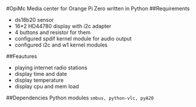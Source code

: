 #OpiMc
Media center for Orange Pi Zero written in Python
   ##Requirements
   - ds18b20 sensor
   - 16*2 HD44780 display with i2c adapter
   - 4 buttons and resistor for them
   - configured spdif kernel module for audio output
   - configured i2c and w1 kernel modules
   
    
   ##Feautures
   - playing internet radio stations
   - display time and date
   - display temperature 
   - display cpu and mem load
    
   ##Dependencies
   Python modules `smbus, python-vlc, pyA20`
   